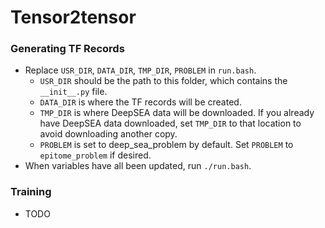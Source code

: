 # Tensor2tensor

### Generating TF Records
* Replace `USR_DIR`, `DATA_DIR`, `TMP_DIR`, `PROBLEM` in `run.bash`. 
  * `USR_DIR` should be the path to this folder, which contains the `__init__.py` file.
  * `DATA_DIR` is where the TF records will be created.
  * `TMP_DIR` is where DeepSEA data will be downloaded. If you already have DeepSEA data downloaded, set `TMP_DIR` to that location to avoid downloading another copy.
  * `PROBLEM` is set to deep_sea_problem by default. Set `PROBLEM` to `epitome_problem` if desired. 
* When variables have all been updated, run `./run.bash`.

### Training
* TODO
